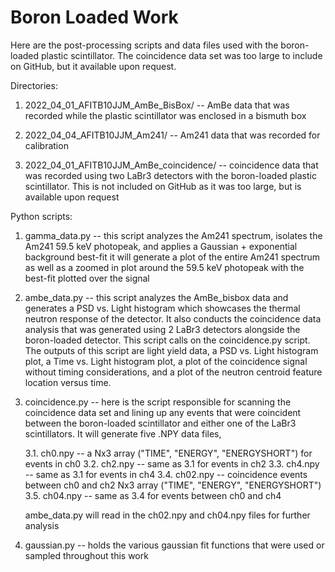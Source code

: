 # Boron Loaded Work

Here are the post-processing scripts and data files used with the boron-loaded
plastic scintillator. The coincidence data set was too large to include on GitHub,
but it available upon request.

Directories:

1. 2022_04_01_AFITB10JJM_AmBe_BisBox/ -- AmBe data that was recorded while the
   plastic scintillator was enclosed in a bismuth box

2. 2022_04_04_AFITB10JJM_Am241/ -- Am241 data that was recorded for calibration

3. 2022_04_01_AFITB10JJM_AmBe_coincidence/ -- coincidence data that was recorded
   using two LaBr3 detectors with the boron-loaded plastic scintillator. This is
   not included on GitHub as it was too large, but is available upon request

Python scripts:

1. gamma_data.py -- this script analyzes the Am241 spectrum, isolates the Am241
   59.5 keV photopeak, and applies a Gaussian + exponential background best-fit
   it will generate a plot of the entire Am241 spectrum as well as a zoomed in
   plot around the 59.5 keV photopeak with the best-fit plotted over the signal

2. ambe_data.py -- this script analyzes the AmBe_bisbox data and generates a
   PSD vs. Light histogram which showcases the thermal neutron response of the
   detector. It also conducts the coincidence data analysis that was generated
   using 2 LaBr3 detectors alongside the boron-loaded detector. This script calls
   on the coincidence.py script. The outputs of this script are light yield data,
   a PSD vs. Light histogram plot, a Time vs. Light histogram plot, a plot of the
   coincidence signal without timing considerations, and a plot of the neutron
   centroid feature location versus time.

3. coincidence.py -- here is the script responsible for scanning the coincidence
   data set and lining up any events that were coincident between the boron-loaded
   scintillator and either one of the LaBr3 scintillators. It will generate five
   .NPY data files,

   3.1. ch0.npy -- a Nx3 array ("TIME", "ENERGY", "ENERGYSHORT") for events in ch0
   3.2. ch2.npy -- same as 3.1 for events in ch2
   3.3. ch4.npy -- same as 3.1 for events in ch4
   3.4. ch02.npy -- coincidence events between ch0 and ch2 Nx3 array ("TIME", "ENERGY", "ENERGYSHORT")
   3.5. ch04.npy -- same as 3.4 for events between ch0 and ch4

   ambe_data.py will read in the ch02.npy and ch04.npy files for further analysis

4. gaussian.py -- holds the various gaussian fit functions that were used or sampled
   throughout this work
